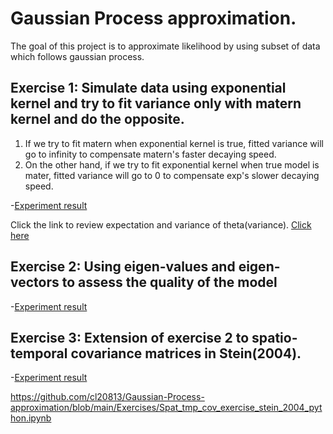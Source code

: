 # Gaussian Process approximation.

The goal of this project is to approximate likelihood by using subset of data which follows gaussian process.

## Exercise 1: Simulate data using exponential kernel and try to fit variance only with matern kernel and do the opposite.
  1. If we try to fit matern when exponential kernel is true, fitted variance will go to infinity to compensate matern's faster decaying speed.
  2. On the other hand, if we try to fit exponential kernel when true model is mater, fitted variance will go to 0 to compensate exp's slower decaying speed.

  -[Experiment result](https://github.com/cl20813/Gaussian-Process-approximation/blob/567fc1abc0f2e12e7582635b54813c3ec11268d6/Exercises/Fit%20matern_true%20exp.pdf)


Click the link to review expectation and variance of theta(variance).
[Click here](https://stats.stackexchange.com/questions/427332/variance-of-quadratic-form-for-multivariate-normal-distribution)


  
## Exercise 2: Using eigen-values and eigen-vectors to assess the quality of the model

  -[Experiment result](https://github.com/cl20813/Gaussian-Process-approximation/blob/96833cdb8ed31c74473dfea7213204bed6111942/Exercises/Diagnostics%20of%20models%20using%20eigenvalues.pdf)
  

## Exercise 3: Extension of exercise 2 to spatio-temporal covariance matrices in Stein(2004).

  -[Experiment result](https://https://github.com/cl20813/Gaussian-Process-approximation/blob/main/Exercises/Spat_tmp_cov_exercise_stein_2004_python.ipynb)
  


https://github.com/cl20813/Gaussian-Process-approximation/blob/main/Exercises/Spat_tmp_cov_exercise_stein_2004_python.ipynb


 


